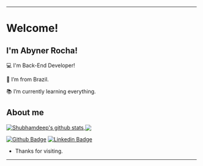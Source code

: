 ----------------------------------------------------------------------------

# Welcome!


## I'm Abyner Rocha!

:computer: I'm Back-End Developer!

:house_with_garden: I’m from Brazil.

:books: I’m currently learning everything.

## About me

<a href="https://github.com/AbynerRocha">
 <img align="center" src="https://github-readme-stats.vercel.app/api?username=AbynerRocha&show_icons=true&theme=dark&line_height=27" alt="Shubhamdeep's github stats"/>
</a>
<a href="https://github.com/AbynerRocha">
  <img align="center" src="https://github-readme-stats.vercel.app/api/top-langs/?username=AbynerRocha&theme=dark&hide_langs_below=1" />
</a>

<br>

[![Github Badge](https://img.shields.io/badge/-Github-000?style=flat-square&logo=Github&logoColor=white&link=https://github.com/AbynerRocha)](https://github.com/AbynerRocha)
[![Linkedin Badge](https://img.shields.io/badge/-LinkedIn-blue?style=flat-square&logo=Linkedin&logoColor=white&link=https://www.linkedin.com/in/abyner-rocha-a123a5234/)](https://www.linkedin.com/in/abyner-rocha-a123a5234/)

- Thanks for visiting.
----------------------------------------------------------------------------------
